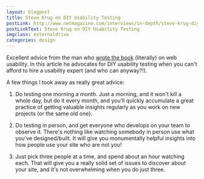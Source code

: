 ```yaml
---
layout: blogpost
title: Steve Krug on DIY Usability Testing
postLink: http://www.netmagazine.com/interviews/in-depth/steve-krug-diy-usability-testing
postLinkText: Steve Krug on DIY Usability Testing
imgclass: externaldrive
categories: design
---
```


<p>Excellent advice from the man who <a href="http://www.amazon.com/Dont-Make-Me-Think-Usability/dp/0321344758">wrote the book</a> (literally) on web usability. In this article he advocates for DIY usability testing when you can't afford to hire a usability expert (and who can anyway?!).</p>

<p>A few things I took away as really great advice:</p>

<ol>
<li><p>Do testing one morning a month. Just a morning, and it won't kill a whole day, but do it every month, and you'll quickly accumulate a great practice of getting valuable insights regularly as you work on new projects (or the same old one).</p></li>
<li><p>Do testing in person, and get everyone who develops on your team to observe it. There's nothing like watching somebody in person use what you've designed/built. It will give you monumentally helpful insights into how people use your site who are not you!</p></li>
<li><p>Just pick three people at a time, and spend about an hour watching each. That will give you a really solid set of issues to discover about your site, and it's not overwhelming when you do just three.</p></li>
</ol>